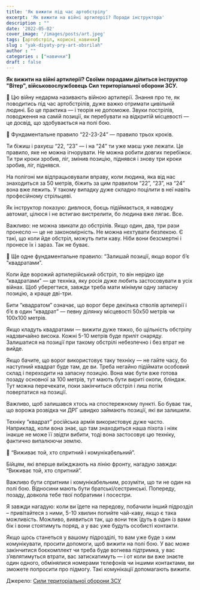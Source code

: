 ```yaml
---
title: 'Як вижити під час артобстрілу'
excerpt: 'Як вижити на війні артилерії? Поради інструктора'
description : ""
date: '2022-05-02'
cover_image: '/images/posts/art.jpeg'
tags: [артобстріл, корисні_навички]
slug : "yak-diyaty-pry-art-obsrilah"
author : ""
categories : ["навички"]
draft : false
---
```

**Як вижити на війні артилерії? Своїми порадами ділиться інструктор "Вітер", військовослужбовець Сил територіальної оборони ЗСУ.**

💬 Цю війну недарма називають війною артилерії. Знання про те, як поводитись під час артобстрілів, дуже важко отримати цивільній людині. Бо це практика — і теорія не допоможе. Звуки пострілів, поводження на самій позиції, як перебувати на відкритій місцевості — це досвід, що здобувається на полі бою.

🔶 Фундаментальне правило “22-23-24” — правило трьох кроків. 

Ти біжиш і рахуєш “22, “23” — і на “24” ти уже маєш уже лежати. Це правило, яке не можна ігнорувати. Не можна робити довгих перебіжок. Ти три кроки зробив, ліг, змінив позицію, піднявся і знову три кроки зробив, ліг, піднявся.

На полігоні ми відпрацьовували вправу, коли людина, яка від нас знаходиться за 50 метрів, біжить за цим правилом “22”, “23”, на “24” вона вже лежить. У такому випадку дуже складно поцілити в неї навіть професійному стрільцеві.

Як інструктор показую: дивлюся, боєць підіймається, я наводжу автомат, цілюся і не встигаю вистрелити, бо людина вже лягає. Все.

Важливо: не можна звикати до обстрілів. Якщо один, два, три рази пронесло — це не закономірність. Не можна нехтувати безпекою. Є такі, що коли йде обстріл, можуть пити каву. Ніби вони безсмертні і пронесе їх і зараз. Так не буває. 

🔶 Ще одне фундаментальне правило: “Залишай позиції, якщо ворог бʼє “квадратами”.

Коли йде ворожий артилерійський обстріл, то він нерідко іде “квадратами” — це техніка, яку росія дуже любить застосовувати в усіх війнах. Щоб уберегтися, завжди треба мати мінімум одну запасну позицію, а краще дві-три. 

Бити “квадратом” означає, що ворог бере декілька стволів артилерії і бʼє в один “квадрат” — певну ділянку місцевості 50х50 метрів чи 100х100 метрів.

Якщо кладуть квадратами — вижити дуже тяжко, бо щільність обстрілу надзвичайно висока. Кожні 5-10 метрів буде приліт снаряду. Залишатися на позиції при такому обстрілі небезпечно і без втрат не вийде. 

Якщо бачите, що ворог використовує таку техніку — не гайте часу, бо наступний квадрат буде там, де ви. Треба негайно підіймати особовий склад і переходити на запасну позицію. Вона має бути вже готова позаду основної за 100 метрів, тут мають бути вириті окопи, бліндаж. Тут можна перечекати, поки закінчиться обстріл і лиш потім повертатися на позиції. 

Важливо, щоб залишався хтось на спостережному пункті. Бо буває так, що ворожа розвідка чи ДРГ швидко займають позиції, які ви залишили. 

Техніку “квадрат” російська армія використовує дуже часто. Наприклад, коли вона знає, що там знаходиться наша піхота і ніяк інакше не може її звідти вибити, тоді вона застосовує цю техніку, фактично випалюючи землю. 

🔶 “Виживає той, хто спритний і комунікабельний”.

Бійцям, які вперше виїжджають на лінію фронту, нагадую завжди: “Виживає той, хто спритний”. 

Важливо бути спритним і комунікабельним, розуміти, що ти не один на полі бою. Відносини мають бути братські/сестринські. Попереду, позаду, довкола тебе твої побратими і посестри.

Я завжди нагадую: коли ви їдете на передову, побачили інший підрозділ – привітайтеся з ними, 5-10 хвилин попийте чай-каву, якщо є така можливість. Можливо, виявиться так, що вони теж їдуть в один із вами бік і вони стоятимуть поряд, а у вас уже будуть особисті контакти. 

Якщо щось станеться у вашому підрозділі, то вам уже буде з ким комунікувати, просити допомоги, щоб вижити на полі бою. У вас може закінчитися боєкомплект чи треба буде вогнева підтримка, у вас зʼявлятимуться втрати, вас затискатимуть — і от коли ви вже знаєте один одного, обмінялися номерами телефонів чи іншими контактами, ви зможете попросити про підмогу. Такі комунікації допомагають вижити.

Джерело: [Сили територіальної оборони ЗСУ](https://www.facebook.com/100068672623504/posts/pfbid0SkNx477FmwdPK9o43UsXCPeRw4q8nGR5PMLCKYJajpcGmKbEjoAqAqtPqFSJJgxMl/)